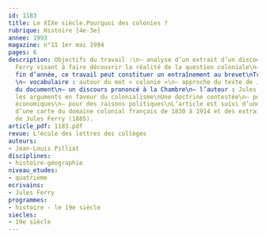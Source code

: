 ```yaml
---
id: 1183
title: Le XIXe siècle.Pourquoi des colonies ?
rubrique: Histoire [4e-3e]
annee: 1993
magazine: n°11 1er mai 1994
pages: 6
description: Objectifs du travail :\n– analyse d’un extrait d’un discours de Jules
  Ferry visant à faire découvrir la réalité de la question coloniale\n– réalisé en
  fin d’année, ce travail peut constituer un entraînement au brevet\nTravaux préparatoires :
  \n– vocabulaire : autour du mot « colonie »\n– approche du texte de Jules Ferry\nÉtude
  du document\n– un discours prononcé à la Chambre\n– l’auteur : Jules Ferry\n– l’extrait :
  les arguments en faveur du colonialisme\nUne doctrine contestée\n– pour des raisons
  économiques\n– pour des raisons politiques\nL’article est suivi d’une bibliographie,
  d’une carte du domaine colonial français de 1830 à 1914 et des extraits du discours
  de Jules Ferry (1885).
article_pdf: 1183.pdf
revue: L’école des lettres des collèges
auteurs:
- Jean-Louis Pilliat
disciplines:
- histoire-géographie
niveau_etudes:
- quatrième
ecrivains:
- Jules Ferry
programmes:
- histoire - le 19e siècle
siecles:
- 19e siècle
---
```

